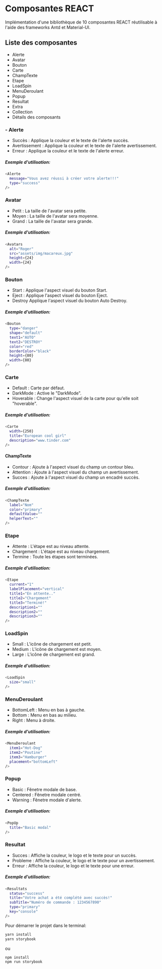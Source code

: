 # Composantes REACT
Implémentation d'une bibliothèque de 10 composantes REACT réutilisable à l'aide des frameworks Antd et Material-UI.

## Liste des composantes
- Alerte
- Avatar
- Bouton
- Carte
- ChampTexte
- Etape
- LoadSpin
- MenuDeroulant
- Popup
- Resultat
- Extra
- Collection
- Détails des composants

### - Alerte

- Succès : Applique la couleur et le texte de l'alerte succès.
- Avertissement : Applique la couleur et le texte de l'alerte avertissement.
- Erreur : Applique la couleur et le texte de l'alerte erreur.
##### Exemple d'utilisation:

```sh
<Alerte
  message="Vous avez réussi à créer votre alerte!!!"
  type="success"
/>
```

### Avatar

- Petit : La taille de l'avatar sera petite.
- Moyen : La taille de l'avatar sera moyenne.
- Grand : La taille de l'avatar sera grande.
##### Exemple d'utilisation:

```sh
<Avatars
  alt="Roger"
  src="assets/img/macareux.jpg"
  height={24}
  width={24}
/>
```

### Bouton

- Start : Applique l'aspect visuel du bouton Start.
- Eject : Applique l'aspect visuel du bouton Eject.
- Destroy Applique l'aspect visuel du bouton Auto Destroy.
##### Exemple d'utilisation:

```sh
<Bouton
  type="danger"
  shape="default"
  text1="AUTO"
  text2="DESTROY"
  color="red"
  borderColor="black"
  height={80}
  width={80}
/>
```

### Carte

- Default : Carte par défaut.
- DarkMode : Active le "DarkMode".
- Hoverable : Change l'aspect visuel de la carte pour qu'elle soit "hoverable".
##### Exemple d'utilisation:

```sh
<Carte
  width={250}
  title="European cool girl" 
  description="www.tinder.com" 
/>
```
#### ChampTexte

- Contour : Ajoute à l'aspect visuel du champ un contour bleu.
- Attention : Ajoute à l'aspect visuel du champ un avertissement.
- Succes : Ajoute à l'aspect visuel du champ un encadré succès.
##### Exemple d'utilisation:

```sh
<ChampTexte
  label="Nom"
  color="primary"
  defaultValue=""
  helperText=""
/>
```

### Etape

- Attente : L'étape est au niveau attente.
- Chargement : L'étape est au niveau chargement.
- Termine : Toute les étapes sont terminées.
##### Exemple d'utilisation:

```sh
<Etape
  current="1"
  labelPlacement="vertical"
  title1="En attente.."
  title2="Chargement"
  title3="Terminé!"
  description1=""
  description2=""
  description3=""  
/>
```
### LoadSpin

- Small : L'icône de chargement est petit.
- Medium : L'icône de chargement est moyen.
- Large :  L'icône de chargement est grand.
##### Exemple d'utilisation:

```sh
<LoadSpin 
  size="small" 
/>
```

### MenuDeroulant

- BottomLeft : Menu en bas à gauche.
- Bottom : Menu en bas au milieu.
- Right : Menu à droite.
##### Exemple d'utilisation:

```sh
<MenuDeroulant
  item1="Hot-Dog"
  item2="Poutine"
  item3="Hamburger"
  placement="bottomLeft"
/>
```

### Popup

- Basic : Fênetre modale de base.
- Centered : Fênetre modale centré.
- Warning : Fênetre modale d'alerte.
##### Exemple d'utilisation:

```sh
<PopUp
  title="Basic modal" 
/>
```

### Resultat

- Succes : Affiche la couleur, le logo et le texte pour un succès.
- Probleme : Affiche la couleur, le logo et le texte pour un avertissement.
- Erreur : Affiche la couleur, le logo et le texte pour une erreur.
##### Exemple d'utilisation:

```sh
<Resultats
  status="success"
  title="Votre achat a été complété avec succès!"
  subTitle="Numéro de commande : 1234567890"
  type="primary"  
  key="console"  
/>
```

Pour démarrer le projet dans le terminal:

```sh
yarn install
yarn storybook
```
ou

```sh
npm install
npm run storybook
```
